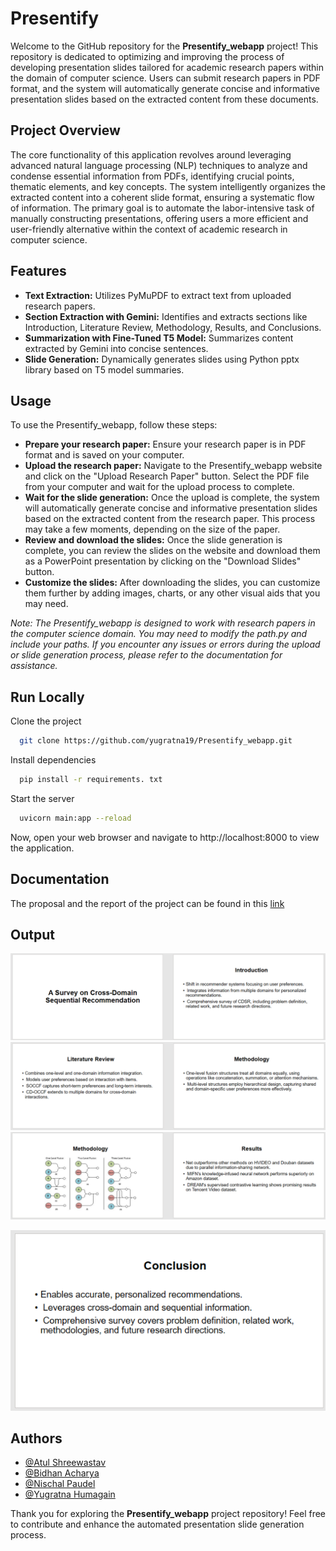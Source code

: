# Presentify

Welcome to the GitHub repository for the **Presentify_webapp** project! This repository is dedicated to optimizing and improving the process of developing presentation slides tailored for academic research papers within the domain of computer science. Users can submit research papers in PDF format, and the system will automatically generate concise and informative presentation slides based on the extracted content from these documents.


## Project Overview
The core functionality of this application revolves around leveraging advanced natural language processing (NLP) techniques to analyze and condense essential information from PDFs, identifying crucial points, thematic elements, and key concepts. The system intelligently organizes the extracted content into a coherent slide format, ensuring a systematic flow of information. The primary goal is to automate the labor-intensive task of manually constructing presentations, offering users a more efficient and user-friendly alternative within the context of academic research in computer science.

## Features
- **Text Extraction:** Utilizes PyMuPDF to extract text from uploaded research papers.
- **Section Extraction with Gemini:** Identifies and extracts sections like Introduction, Literature Review, Methodology, Results, and Conclusions.
- **Summarization with Fine-Tuned T5 Model:** Summarizes content extracted by Gemini into concise sentences.
- **Slide Generation:** Dynamically generates slides using Python pptx library based on T5 model summaries.

## Usage

To use the Presentify_webapp, follow these steps:
- **Prepare your research paper:** Ensure your research paper is in PDF format and is saved on your computer.
- **Upload the research paper:** Navigate to the Presentify_webapp website and click on the "Upload Research Paper" button. Select the PDF file from your computer and wait for the upload process to complete.
- **Wait for the slide generation:** Once the upload is complete, the system will automatically generate concise and informative presentation slides based on the extracted content from the research paper. This process may take a few moments, depending on the size of the paper.
- **Review and download the slides:** Once the slide generation is complete, you can review the slides on the website and download them as a PowerPoint presentation by clicking on the "Download Slides" button.
- **Customize the slides:** After downloading the slides, you can customize them further by adding images, charts, or any other visual aids that you may need.

*Note: The Presentify_webapp is designed to work with research papers in the computer science domain. You may need to modify the path.py and include your paths. If you encounter any issues or errors during the upload or slide generation process, please refer to the documentation for assistance.*

## Run Locally

Clone the project

```bash
  git clone https://github.com/yugratna19/Presentify_webapp.git
```

Install dependencies

```bash
  pip install -r requirements. txt
```

Start the server

```bash
  uvicorn main:app --reload
```

Now, open your web browser and navigate to http://localhost:8000 to view the application.
## Documentation

The proposal and the report of the project can be found in this [link](https://drive.google.com/drive/u/0/folders/1L4RpDFg88yW3ENWRD4jphHgqoCgmmVGc)


## Output
!["output slide 1"](ss1.png)
!["output slide 2"](ss2.png)
!["output slide 3"](ss3.png)
<div align="center">
  <img src="ss4.png" alt="Output Slide 4">
</div>

## Authors

- [@Atul Shreewastav](https://github.com/AtuLxCE)
- [@Bidhan Acharya](https://github.com/BidhanAcharya)
- [@Nischal Paudel](https://github.com/PaudelNischal)
- [@Yugratna Humagain](https://github.com/yugratna19)

Thank you for exploring the **Presentify_webapp** project repository! Feel free to contribute and enhance the automated presentation slide generation process.

